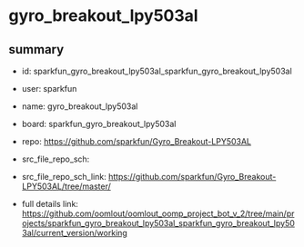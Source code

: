 # gyro_breakout_lpy503al
 
## summary 
* id: sparkfun_gyro_breakout_lpy503al_sparkfun_gyro_breakout_lpy503al
* user: sparkfun
* name: gyro_breakout_lpy503al
* board: sparkfun_gyro_breakout_lpy503al
* repo: https://github.com/sparkfun/Gyro_Breakout-LPY503AL



* src_file_repo_sch: 
* src_file_repo_sch_link: https://github.com/sparkfun/Gyro_Breakout-LPY503AL/tree/master/
* full details link: https://github.com/oomlout/oomlout_oomp_project_bot_v_2/tree/main/projects/sparkfun_gyro_breakout_lpy503al_sparkfun_gyro_breakout_lpy503al/current_version/working  







